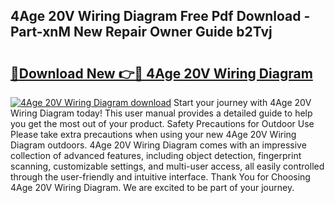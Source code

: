 ## 4Age 20V Wiring Diagram Free Pdf Download - Part-xnM New Repair Owner Guide b2Tvj

# <h2><a href="http://dfs0yua.blite.top/?on=4Age+20V+Wiring+Diagram">🔗Download New 👉🔴 4Age 20V Wiring Diagram</a></h2>

[![4Age 20V Wiring Diagram download](https://i.imgur.com/lujVjoI.png)](http://dfs0yua.blite.top/?on=4Age+20V+Wiring+Diagram)
Start your journey with 4Age 20V Wiring Diagram today! This user manual provides a detailed guide to help you get the most out of your product. Safety Precautions for Outdoor Use Please take extra precautions when using your new 4Age 20V Wiring Diagram outdoors. 4Age 20V Wiring Diagram comes with an impressive collection of advanced features, including object detection, fingerprint scanning, customizable settings, and multi-user access, all easily controlled through the user-friendly and intuitive interface. Thank You for Choosing 4Age 20V Wiring Diagram. We are excited to be part of your journey.
